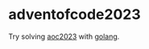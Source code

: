 # adventofcode2023

Try solving [aoc2023](https://adventofcode.com/2023) with [golang](https://go.dev).